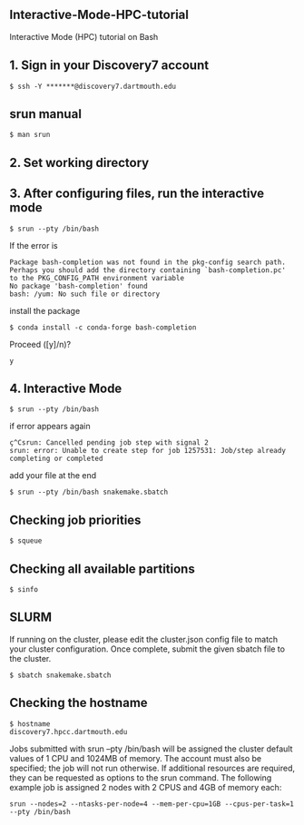 ## Interactive-Mode-HPC-tutorial
Interactive Mode (HPC) tutorial on Bash

## 1. Sign in your Discovery7 account
```
$ ssh -Y *******@discovery7.dartmouth.edu
```

## srun manual
```
$ man srun
```

## 2. Set working directory

## 3. After configuring files, run the interactive mode
```
$ srun --pty /bin/bash
```
If the error is
```
Package bash-completion was not found in the pkg-config search path.
Perhaps you should add the directory containing `bash-completion.pc'
to the PKG_CONFIG_PATH environment variable
No package 'bash-completion' found
bash: /yum: No such file or directory
```
install the package
```
$ conda install -c conda-forge bash-completion
```
Proceed ([y]/n)?
```
y
```

## 4. Interactive Mode
```
$ srun --pty /bin/bash
```
if error appears again
```
ç^Csrun: Cancelled pending job step with signal 2
srun: error: Unable to create step for job 1257531: Job/step already completing or completed
```
add your file at the end
```
$ srun --pty /bin/bash snakemake.sbatch
```
## Checking job priorities
```
$ squeue
```
## Checking all available partitions
```
$ sinfo
```
## SLURM
If running on the cluster, please edit the cluster.json config file to match your cluster configuration. Once complete, submit the given sbatch file to the cluster.
```
$ sbatch snakemake.sbatch
```
## Checking the hostname
```
$ hostname
discovery7.hpcc.dartmouth.edu
```
Jobs submitted with srun –pty /bin/bash will be assigned the cluster default values of 1 CPU and 1024MB of memory. The account must also be specified; the job will not run otherwise. If additional resources are required, they can be requested as options to the srun command. The following example job is assigned 2 nodes with 2 CPUS and 4GB of memory each:
```
srun --nodes=2 --ntasks-per-node=4 --mem-per-cpu=1GB --cpus-per-task=1 --pty /bin/bash
```
